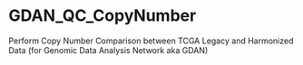 # GDAN_QC_CopyNumber
Perform Copy Number Comparison between TCGA Legacy and Harmonized Data (for Genomic Data Analysis Network aka GDAN)
